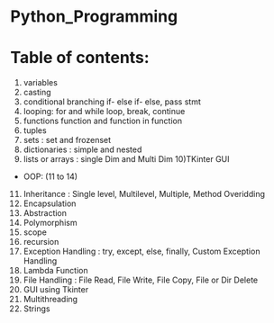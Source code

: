 # Python_Programming

# Table of contents:

1) variables
2) casting
3) conditional branching
  if- else if- else,
  pass stmt
4) looping:
  for and while loop,
  break,
  continue
5) functions
  function and function in function
6) tuples
7) sets : set and frozenset
8) dictionaries : simple and nested
9) lists or arrays : single Dim and Multi Dim
10)TKinter GUI
- OOP: (11 to 14)
11) Inheritance :
     Single level,
     Multilevel, 
     Multiple,
     Method Overidding
12) Encapsulation
13) Abstraction
14) Polymorphism
15) scope
16) recursion
17) Exception Handling :
  try, except, else, finally,
  Custom Exception Handling
18) Lambda Function
19) File Handling :
  File Read,
  File Write,
  File Copy,
  File or Dir Delete
20) GUI using Tkinter
21) Multithreading
22) Strings
